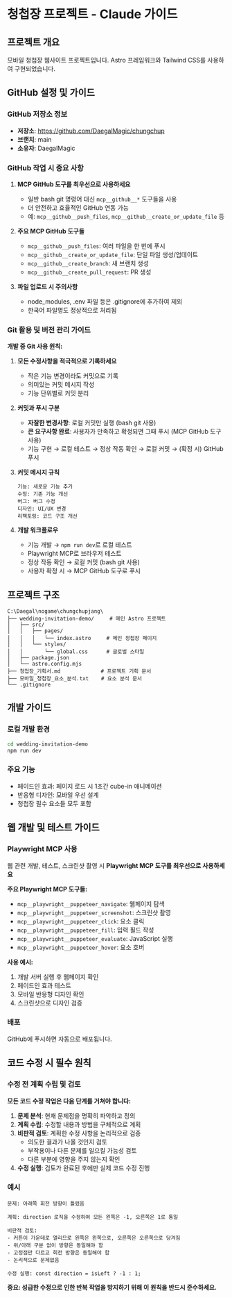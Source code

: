 # 청첩장 프로젝트 - Claude 가이드

## 프로젝트 개요
모바일 청첩장 웹사이트 프로젝트입니다. Astro 프레임워크와 Tailwind CSS를 사용하여 구현되었습니다.

## GitHub 설정 및 가이드

### GitHub 저장소 정보
- **저장소**: https://github.com/DaegalMagic/chungchup
- **브랜치**: main
- **소유자**: DaegalMagic

### GitHub 작업 시 중요 사항
1. **MCP GitHub 도구를 최우선으로 사용하세요**
   - 일반 bash git 명령어 대신 `mcp__github__*` 도구들을 사용
   - 더 안전하고 효율적인 GitHub 연동 가능
   - 예: `mcp__github__push_files`, `mcp__github__create_or_update_file` 등

2. **주요 MCP GitHub 도구들**
   - `mcp__github__push_files`: 여러 파일을 한 번에 푸시
   - `mcp__github__create_or_update_file`: 단일 파일 생성/업데이트
   - `mcp__github__create_branch`: 새 브랜치 생성
   - `mcp__github__create_pull_request`: PR 생성

3. **파일 업로드 시 주의사항**
   - node_modules, .env 파일 등은 .gitignore에 추가하여 제외
   - 한국어 파일명도 정상적으로 처리됨

### Git 활용 및 버전 관리 가이드

**개발 중 Git 사용 원칙:**
1. **모든 수정사항을 적극적으로 기록하세요**
   - 작은 기능 변경이라도 커밋으로 기록
   - 의미있는 커밋 메시지 작성
   - 기능 단위별로 커밋 분리

2. **커밋과 푸시 구분**
   - **자잘한 변경사항**: 로컬 커밋만 실행 (bash git 사용)
   - **큰 요구사항 완료**: 사용자가 만족하고 확정되면 그때 푸시 (MCP GitHub 도구 사용)
   - 기능 구현 → 로컬 테스트 → 정상 작동 확인 → 로컬 커밋 → (확정 시) GitHub 푸시

3. **커밋 메시지 규칙**
   ```
   기능: 새로운 기능 추가
   수정: 기존 기능 개선
   버그: 버그 수정
   디자인: UI/UX 변경
   리팩토링: 코드 구조 개선
   ```

4. **개발 워크플로우**
   - 기능 개발 → `npm run dev`로 로컬 테스트
   - Playwright MCP로 브라우저 테스트
   - 정상 작동 확인 → 로컬 커밋 (bash git 사용)
   - 사용자 확정 시 → MCP GitHub 도구로 푸시

## 프로젝트 구조
```
C:\Daegal\nogame\chungchupjang\
├── wedding-invitation-demo/     # 메인 Astro 프로젝트
│   ├── src/
│   │   ├── pages/
│   │   │   └── index.astro     # 메인 청첩장 페이지
│   │   └── styles/
│   │       └── global.css      # 글로벌 스타일
│   ├── package.json
│   └── astro.config.mjs
├── 청첩장_기획서.md             # 프로젝트 기획 문서
├── 모바일_청첩장_요소_분석.txt    # 요소 분석 문서
└── .gitignore
```

## 개발 가이드

### 로컬 개발 환경
```bash
cd wedding-invitation-demo
npm run dev
```

### 주요 기능
- 페이드인 효과: 페이지 로드 시 1초간 cube-in 애니메이션
- 반응형 디자인: 모바일 우선 설계
- 청첩장 필수 요소들 모두 포함

## 웹 개발 및 테스트 가이드

### Playwright MCP 사용
웹 관련 개발, 테스트, 스크린샷 촬영 시 **Playwright MCP 도구를 최우선으로 사용하세요**

**주요 Playwright MCP 도구들:**
- `mcp__playwright__puppeteer_navigate`: 웹페이지 탐색
- `mcp__playwright__puppeteer_screenshot`: 스크린샷 촬영
- `mcp__playwright__puppeteer_click`: 요소 클릭
- `mcp__playwright__puppeteer_fill`: 입력 필드 작성
- `mcp__playwright__puppeteer_evaluate`: JavaScript 실행
- `mcp__playwright__puppeteer_hover`: 요소 호버

**사용 예시:**
1. 개발 서버 실행 후 웹페이지 확인
2. 페이드인 효과 테스트
3. 모바일 반응형 디자인 확인
4. 스크린샷으로 디자인 검증

### 배포
GitHub에 푸시하면 자동으로 배포됩니다.

## 코드 수정 시 필수 원칙

### 수정 전 계획 수립 및 검토
**모든 코드 수정 작업은 다음 단계를 거쳐야 합니다:**

1. **문제 분석**: 현재 문제점을 명확히 파악하고 정의
2. **계획 수립**: 수정할 내용과 방법을 구체적으로 계획
3. **비판적 검토**: 계획한 수정 사항을 논리적으로 검증
   - 의도한 결과가 나올 것인지 검토
   - 부작용이나 다른 문제를 일으킬 가능성 검토
   - 다른 부분에 영향을 주지 않는지 확인
4. **수정 실행**: 검토가 완료된 후에만 실제 코드 수정 진행

### 예시
```
문제: 아래쪽 회전 방향이 틀렸음

계획: direction 로직을 수정하여 모든 왼쪽은 -1, 오른쪽은 1로 통일

비판적 검토:
- 커튼이 가운데로 열리므로 왼쪽은 왼쪽으로, 오른쪽은 오른쪽으로 당겨짐
- 위/아래 구분 없이 방향은 동일해야 함
- 고정점만 다르고 회전 방향은 동일해야 함
- 논리적으로 문제없음

수정 실행: const direction = isLeft ? -1 : 1;
```

**중요: 성급한 수정으로 인한 반복 작업을 방지하기 위해 이 원칙을 반드시 준수하세요.**